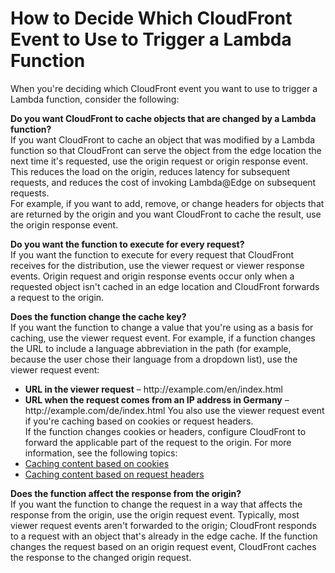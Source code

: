 # How to Decide Which CloudFront Event to Use to Trigger a Lambda Function<a name="lambda-how-to-choose-event"></a>

When you're deciding which CloudFront event you want to use to trigger a Lambda function, consider the following:

**Do you want CloudFront to cache objects that are changed by a Lambda function?**  
If you want CloudFront to cache an object that was modified by a Lambda function so that CloudFront can serve the object from the edge location the next time it's requested, use the origin request or origin response event\. This reduces the load on the origin, reduces latency for subsequent requests, and reduces the cost of invoking Lambda@Edge on subsequent requests\.  
For example, if you want to add, remove, or change headers for objects that are returned by the origin and you want CloudFront to cache the result, use the origin response event\.

**Do you want the function to execute for every request?**  
If you want the function to execute for every request that CloudFront receives for the distribution, use the viewer request or viewer response events\. Origin request and origin response events occur only when a requested object isn't cached in an edge location and CloudFront forwards a request to the origin\.

**Does the function change the cache key?**  
If you want the function to change a value that you're using as a basis for caching, use the viewer request event\. For example, if a function changes the URL to include a language abbreviation in the path \(for example, because the user chose their language from a dropdown list\), use the viewer request event:  
+ **URL in the viewer request** – http://example\.com/en/index\.html
+ **URL when the request comes from an IP address in Germany** – http://example\.com/de/index\.html
You also use the viewer request event if you're caching based on cookies or request headers\.  
If the function changes cookies or headers, configure CloudFront to forward the applicable part of the request to the origin\. For more information, see the following topics:  
+ [Caching content based on cookies](Cookies.md)
+ [Caching content based on request headers](header-caching.md)

**Does the function affect the response from the origin?**  
If you want the function to change the request in a way that affects the response from the origin, use the origin request event\. Typically, most viewer request events aren't forwarded to the origin; CloudFront responds to a request with an object that's already in the edge cache\. If the function changes the request based on an origin request event, CloudFront caches the response to the changed origin request\.
